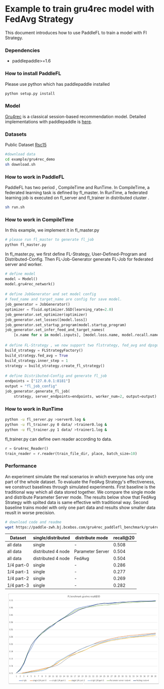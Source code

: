 # Example to train gru4rec model with FedAvg Strategy

This document introduces how to use PaddleFL to train a model with Fl Strategy.

### Dependencies
- paddlepaddle>=1.6

### How to install PaddleFL
Please use python which has paddlepaddle installed
```sh
python setup.py install
```

### Model
[Gru4rec](https://arxiv.org/abs/1511.06939) is a classical session-based recommendation model. Detailed implementations with paddlepaddle is [here](https://github.com/PaddlePaddle/models/tree/develop/PaddleRec/gru4rec).


### Datasets
Public Dataset [Rsc15](https://2015.recsyschallenge.com) 

```sh
#download data
cd example/gru4rec_demo
sh download.sh
```

### How to work in PaddleFL
PaddleFL has two period , CompileTime and RunTime. In CompileTime, a federated learning task is defined by fl_master. In RunTime, a federated learning job is executed on fl_server and fl_trainer in distributed cluster .

```sh
sh run.sh
```

### How to work in CompileTime
In this example, we implement it in fl_master.py
```sh
# please run fl_master to generate fl_job
python fl_master.py
```
In fl_master.py,  we first define FL-Strategy, User-Defined-Program and Distributed-Config. Then FL-Job-Generator generate FL-Job for federated server and worker.
```python
# define model
model = Model()
model.gru4rec_network()

# define JobGenerator and set model config
# feed_name and target_name are config for save model.
job_generator = JobGenerator()
optimizer = fluid.optimizer.SGD(learning_rate=2.0)
job_generator.set_optimizer(optimizer)
job_generator.set_losses([model.loss])
job_generator.set_startup_program(model.startup_program)
job_generator.set_infer_feed_and_target_names(
    [x.name for x in model.inputs], [model.loss.name, model.recall.name])

# define FL-Strategy , we now support two flstrategy, fed_avg and dpsgd. Inner_step means fl_trainer locally train inner_step mini-batch.
build_strategy = FLStrategyFactory()
build_strategy.fed_avg = True
build_strategy.inner_step = 1
strategy = build_strategy.create_fl_strategy()

# define Distributed-Config and generate fl_job 
endpoints = ["127.0.0.1:8181"]
output = "fl_job_config"
job_generator.generate_fl_job(
    strategy, server_endpoints=endpoints, worker_num=2, output=output)

```

### How to work in RunTime

```sh 
python -u fl_server.py >server0.log &
python -u fl_trainer.py 0 data/ >trainer0.log &
python -u fl_trainer.py 1 data/ >trainer1.log &
```
fl_trainer.py can define own reader according to data. 
```python
r = Gru4rec_Reader()
train_reader = r.reader(train_file_dir, place, batch_size=10)
```

### Performance
An experiment simulate the real scenarios in which everyone has only one part of the whole dataset. To evaluate the FedAvg Strategy's effectiveness, we construct baselines through simulated experiments. First baseline is the traditional way which all data stored together. We compare the single mode and distribute Parameter Server mode. The results below show that FedAvg Strategy with spilted data is same effective with traditional way. Second baseline trains model with only one part data and results show smaller data reuslt in worse precision.  

```sh
# download code and readme
wget https://paddle-zwh.bj.bcebos.com/gru4rec_paddlefl_benchmark/gru4rec_benchmark.tar
```

| Dataset | single/distributed | distribute mode | recall@20|
| --- | --- | --- |---|
| all data | single | - | 0.508 | 
| all data | distributed 4 node | Parameter Server  | 0.504 |
| all data | distributed 4 node | FedAvg | 0.504 | 
| 1/4 part-0 | single | - | 0.286 | 
| 1/4 part-1 | single | - | 0.277 | 
| 1/4 part-2 | single | - | 0.269 | 
| 1/4 part-3 | single | - | 0.282 | 


<img src="fl_benchmark.png" height=300 width=500 hspace='10'/> <br />



